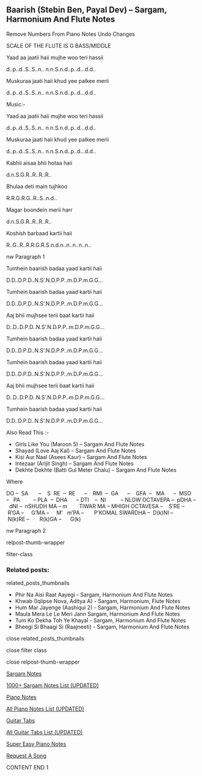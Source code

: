 
## Baarish (Stebin Ben, Payal Dev) – Sargam, Harmonium And Flute Notes

Remove Numbers From Piano Notes
Undo Changes

SCALE OF THE FLUTE IS G BASS/MIDDLE

Yaad aa jaatii haii mujhe woo teri hassii

d..p..d..S..S..n.. n.n.S.n.d..p..d…d.d..

Muskuraa jaati haii khud yee palkee merii

d..p..d..S..S..n.. n.n.S.n.d..p..d…d.d..

Music:-

Yaad aa jaatii haii mujhe woo teri hassii

d..p..d..S..S..n.. n.n.S.n.d..p..d…d.d..

Muskuraa jaati haii khud yee palkee merii

d..p..d..S..S..n.. n.n.S.n.d..p..d…d.d..

Kabhii aisaa bhii hotaa haii

d.n.S.G.R..R..R..R..

Bhulaa deti main tujhkoo

R.R.G.R.G..R..S..n.d..

Magar boondein merii harr

d.n.S.G.R..R..R..R..

Koshish barbaad kartii haii

R..G..R..R.R.G.R.S.n.d.n..n..n..n..n..

nw Paragraph 1

Tumhein baarish badaa yaad kartii haii

D.D..D.P.D..N.S’.N.D.P.P..m.D.P.m.G.G…

Tumhein baarish badaa yaad kartii haii

D.D..D.P.D..N.S’.N.D.P.P..m.D.P.m.G.G…

Aaj bhii mujhsee terii baat kartii haii

D..D..D.P.D..N.S’.N.D.P.P..m.D.P.m.G.G…

Tumhein baarish badaa yaad kartii haii

D.D..D.P.D..N.S’.N.D.P.P..m.D.P.m.G.G…

Tumhein baarish badaa yaad kartii haii

D.D..D.P.D..N.S’.N.D.P.P..m.D.P.m.G.G…

Aaj bhii mujhsee terii baat kartii haii

D..D..D.P.D..N.S’.N.D.P.P..m.D.P.m.G.G…

Tumhein baarish badaa yaad kartii haii

D.D..D.P.D..N.S’.N.D.P.P..m.D.P.m.G.G…

Also Read This :-

* Girls Like You (Maroon 5) – Sargam And Flute Notes
* Shayad (Love Aaj Kal) – Sargam And Flute Notes
* Kisi Aur Naal (Asees Kaur) – Sargam And Flute Notes
* Intezaar (Arijit Singh) – Sargam And Flute Notes
* Dekhte Dekhte (Batti Gul Meter Chalu) – Sargam And Flute Notes

Where

DO –  SA       –    S  RE  –  RE      –    RMI  –  GA      –    GFA  –   MA      –  MSO  –   PA         – PLA  –  DHA      – DTI    –  NI          – NLOW OCTAVEPA –  pDHA –  dNI –  nSHUDH MA – m        TIWAR MA – MHIGH OCTAVESA –    S’RE –     R’GA –     G’MA –     M’   m’PA –       P’KOMAL SWARDHA –  D(k)NI –       N(k)RE –       R(k)GA –      G(k)

nw Paragraph 2

relpost-thumb-wrapper

filter-class

### Related posts:

related_posts_thumbnails

* Phir Na Aisi Raat Aayegi - Sargam, Harmonium And Flute Notes
* Khwab (Iqlipse Nova, Aditya A) - Sargam, Harmonium, Flute Notes
* Hum Mar Jayenge (Aashiqui 2) - Sargam, Harmonium And Flute Notes
* Maula Mera Le Le Meri Jann Sargam, Harmonium And Flute Notes
* Tum Ko Dekha Toh Ye Khayal - Sargam, Harmonium And Flute Notes
* Bheegi Si Bhaagi Si (Raajneeti) - Sargam, Harmonium And Flute Notes

close related_posts_thumbnails

close filter class

close relpost-thumb-wrapper

[Sargam Notes](https://www.notationsworld.com/sargam-notes.html)

[1000+ Sargam Notes List (UPDATED)](https://www.notationsworld.com/all-songs-list-sargam-notes.html)

[Piano Notes](https://www.notationsworld.com/piano-notes.html)

[All Piano Notes List (UPDATED)](https://www.notationsworld.com/all-songs-list-piano-notes.html)

[Guitar Tabs](https://www.notationsworld.com/guitar-tabs.html)

[All Guitar Tabs List (UPDATED)](https://www.notationsworld.com/all-songs-list-guitar-tabs.html)

[Super Easy Piano Notes](https://studywall.in/)

[Request A Song](https://www.notationsworld.com/request-a-song.html)

CONTENT END 1

